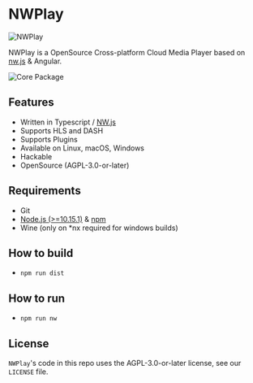 # NWPlay

![NWPlay](https://github.com/nwplay/NWPlay/workflows/NWPlay/badge.svg?branch=master)

NWPlay is a OpenSource Cross-platform Cloud Media Player based on [nw.js](http://nwjs.io) & Angular.

![Core Package](https://github.com/nwplay/NWPlay/workflows/Core%20Package/badge.svg)
## Features

- Written in Typescript / [NW.js](https://nwjs.io)
- Supports HLS and DASH
- Supports Plugins
- Available on Linux, macOS, Windows
- Hackable
- OpenSource (AGPL-3.0-or-later)

## Requirements

- Git
- [Node.js (>=10.15.1)](https://nodejs.org) & [npm](https://www.npmjs.com)
- Wine (only on \*nx required for windows builds)

## How to build

- `npm run dist`

## How to run

- `npm run nw`

## License

`NWPlay`'s code in this repo uses the AGPL-3.0-or-later license, see our `LICENSE` file.
